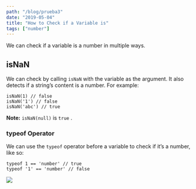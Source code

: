 ```yaml
---
path: "/blog/prueba3"
date: "2019-05-04"
title: "How to Check if a Variable is"
tags: ["number"]
---
```

We can check if a variable is a number in multiple ways.
## isNaN
We can check by calling `isNaN` with the variable as the argument. It also detects if a string’s content is a number. For example:
```
isNaN(1) // false
isNaN('1') // false
isNaN('abc') // true
```
**Note:** `isNaN(null)` is `true` .
### typeof Operator
We can use the `typeof` operator before a variable to check if it’s a number, like so:
```
typeof 1 == 'number' // true
typeof '1' == 'number' // false
```
![](https://cdn-images-1.medium.com/max/800/1*3X6EiKc-njoRpCB1AWnv3Q.png)
